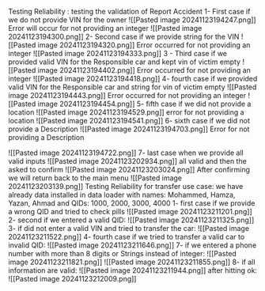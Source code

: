 Testing Reliability :
testing the validation of Report Accident
	1- First case if we do not provide VIN for the owner
![[Pasted image 20241123194247.png]]
Error will occur for not providing an integer
![[Pasted image 20241123194300.png]]
	 2- Second case if we provide string for the VIN
![[Pasted image 20241123194320.png]]
Error occurred for not providing an integer
![[Pasted image 20241123194333.png]]
	 3 - Third case if we provided valid VIN for the Responsible car and kept vin of victim empty
![[Pasted image 20241123194402.png]]
Error occurred for not providing an integer 
![[Pasted image 20241123194418.png]]
	 4- fourth case if we provided valid VIN for the Responsible car and string for vin of victim empty
![[Pasted image 20241123194443.png]]
Error occurred for not providing an integer
![[Pasted image 20241123194454.png]]
	 5- fifth case if we did not provide a location
![[Pasted image 20241123194529.png]]
error for not providing a location
![[Pasted image 20241123194541.png]]
	6- sixth case if we did not provide a Description 
![[Pasted image 20241123194703.png]]
Error for not providing a Description

![[Pasted image 20241123194722.png]]
	7- last case when we provide all valid inputs 
![[Pasted image 20241123202934.png]]
all valid and then the asked to confirm
![[Pasted image 20241123203024.png]]
After confirming we will return back to the main menu
![[Pasted image 20241123203139.png]]
Testing Reliability for transfer use case:
	we have already data installed in data loader
		with names: Mohammed, Hamza, Yazan, Ahmad
		 and QIDs: 1000, 2000, 3000, 4000
	1- first case if we provide a wrong QID and tried to check pills
	![[Pasted image 20241123211201.png]]
	 2- second if we entered a valid QID:
	 ![[Pasted image 20241123211325.png]]
	 3- if did not enter a valid VIN and tried to transfer the car:
	 ![[Pasted image 20241123211522.png]]
	 4- fourth case if we tried to transfer a valid car to invalid QID:
	 ![[Pasted image 20241123211646.png]]
	 7- if we entered a phone number with more than 8 digits or Strings instead of integer:
	 ![[Pasted image 20241123211821.png]]
	 ![[Pasted image 20241123211855.png]]
	 8- if all information are valid:
		 ![[Pasted image 20241123211944.png]]
		 after hitting ok:
		 ![[Pasted image 20241123212009.png]]
